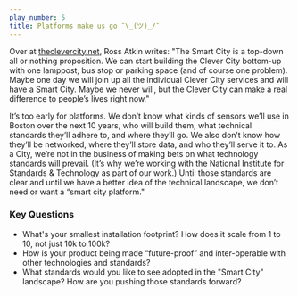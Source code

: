 ```yaml
---
play_number: 5
title: Platforms make us go ¯\_(ツ)_/¯
---
```


Over at [theclevercity.net](http://theclevercity.net/), Ross Atkin writes: "The Smart City is a top-down all or nothing proposition. We can start building the Clever City bottom-up with one lamppost, bus stop or parking space (and of course one problem). Maybe one day we will join up all the individual Clever City services and will have a Smart City. Maybe we never will, but the Clever City can make a real difference to people’s lives right now."

It’s too early for platforms. We don’t know what kinds of sensors we’ll use in Boston over the next 10 years, who will build them, what technical standards they’ll adhere to, and where they’ll go. We also don’t know how they’ll be networked, where they’ll store data, and who they’ll serve it to. As a City, we’re not in the business of making bets on what technology standards will prevail. (It’s why we’re working with the National Institute for Standards & Technology as part of our work.) Until those standards are clear and until we have a better idea of the technical landscape, we don’t need or want a “smart city platform."

### Key Questions
- What's your smallest installation footprint? How does it scale from 1 to 10, not just 10k to 100k?
- How is your product being made “future-proof” and inter-operable with other technologies and standards?
- What standards would you like to see adopted in the "Smart City" landscape? How are you pushing those standards forward?
